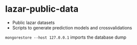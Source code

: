 # lazar-public-data

- Public lazar datasets
- Scripts to generate prediction models and crossvalidations

`mongorestore --host 127.0.0.1` imports the database dump
